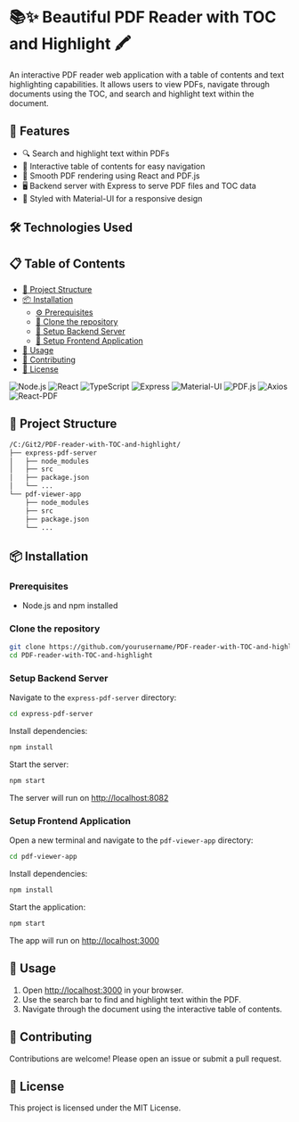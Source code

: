 # 📚✨ Beautiful PDF Reader with TOC and Highlight 🖍️

An interactive PDF reader web application with a table of contents and text highlighting capabilities. It allows users to view PDFs, navigate through documents using the TOC, and search and highlight text within the document.

## 🚀 Features

- 🔍 Search and highlight text within PDFs
- 📑 Interactive table of contents for easy navigation
- 📖 Smooth PDF rendering using React and PDF.js
- 🖥️ Backend server with Express to serve PDF files and TOC data
- 💅 Styled with Material-UI for a responsive design

## 🛠️ Technologies Used

## 📋 Table of Contents

- [📁 Project Structure](#-project-structure)
- [📦 Installation](#-installation)
  - [⚙️ Prerequisites](#prerequisites)
  - [📂 Clone the repository](#clone-the-repository)
  - [🔧 Setup Backend Server](#setup-backend-server)
  - [🔨 Setup Frontend Application](#setup-frontend-application)
- [🎯 Usage](#-usage)
- [🤝 Contributing](#-contributing)
- [📝 License](#-license)

![Node.js](https://img.shields.io/badge/Node.js-339933?style=for-the-badge&logo=nodedotjs&logoColor=white)
![React](https://img.shields.io/badge/React-61DAFB?style=for-the-badge&logo=react&logoColor=blue)
![TypeScript](https://img.shields.io/badge/TypeScript-3178C6?style=for-the-badge&logo=typescript&logoColor=white)
![Express](https://img.shields.io/badge/Express-000000?style=for-the-badge&logo=express&logoColor=white)
![Material-UI](https://img.shields.io/badge/Material--UI-0081CB?style=for-the-badge&logo=mui&logoColor=white)
![PDF.js](https://img.shields.io/badge/PDF.js-FFB900?style=for-the-badge&logo=adobe-acrobat-reader&logoColor=white)
![Axios](https://img.shields.io/badge/Axios-5A29E4?style=for-the-badge&logo=axios&logoColor=white)
![React-PDF](https://img.shields.io/badge/React--PDF-61DAFB?style=for-the-badge&logo=react&logoColor=blue)

## 📁 Project Structure

```txt
/C:/Git2/PDF-reader-with-TOC-and-highlight/
├── express-pdf-server
│   ├── node_modules
│   ├── src
│   ├── package.json
│   └── ...
└── pdf-viewer-app
    ├── node_modules
    ├── src
    ├── package.json
    └── ...
```

## 📦 Installation

### Prerequisites

- Node.js and npm installed

### Clone the repository

```bash
git clone https://github.com/yourusername/PDF-reader-with-TOC-and-highlight.git
cd PDF-reader-with-TOC-and-highlight
```

### Setup Backend Server

Navigate to the `express-pdf-server` directory:

```bash
cd express-pdf-server
```

Install dependencies:

```bash
npm install
```

Start the server:

```bash
npm start
```

The server will run on [http://localhost:8082](http://localhost:8082)

### Setup Frontend Application

Open a new terminal and navigate to the `pdf-viewer-app` directory:

```bash
cd pdf-viewer-app
```

Install dependencies:

```bash
npm install
```

Start the application:

```bash
npm start
```

The app will run on [http://localhost:3000](http://localhost:3000)

## 🎯 Usage

1. Open [http://localhost:3000](http://localhost:3000) in your browser.
2. Use the search bar to find and highlight text within the PDF.
3. Navigate through the document using the interactive table of contents.

## 🤝 Contributing

Contributions are welcome! Please open an issue or submit a pull request.

## 📝 License

This project is licensed under the MIT License.
